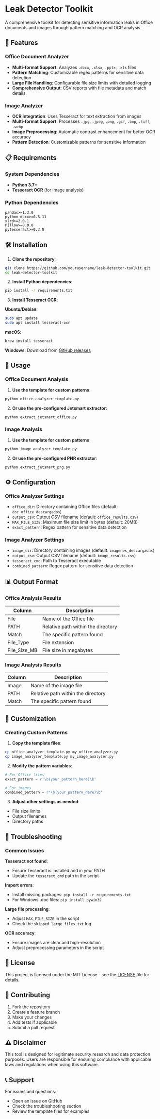 # Leak Detector Toolkit

A comprehensive toolkit for detecting sensitive information leaks in Office documents and images through pattern matching and OCR analysis.

## 🚀 Features

### Office Document Analyzer
- **Multi-format Support**: Analyzes `.docx`, `.xlsx`, `.pptx`, `.xls` files
- **Pattern Matching**: Customizable regex patterns for sensitive data detection
- **Large File Handling**: Configurable file size limits with detailed logging
- **Comprehensive Output**: CSV reports with file metadata and match details

### Image Analyzer
- **OCR Integration**: Uses Tesseract for text extraction from images
- **Multi-format Support**: Processes `.jpg`, `.jpeg`, `.png`, `.gif`, `.bmp`, `.tiff`, `.webp`
- **Image Preprocessing**: Automatic contrast enhancement for better OCR accuracy
- **Pattern Detection**: Customizable patterns for sensitive information

## 📋 Requirements

### System Dependencies
- **Python 3.7+**
- **Tesseract OCR** (for image analysis)

### Python Dependencies
```
pandas>=1.3.0
python-docx>=0.8.11
xlrd>=2.0.1
Pillow>=8.0.0
pytesseract>=0.3.8
```

## 🛠️ Installation

1. **Clone the repository**:
```bash
git clone https://github.com/yourusername/leak-detector-toolkit.git
cd leak-detector-toolkit
```

2. **Install Python dependencies**:
```bash
pip install -r requirements.txt
```

3. **Install Tesseract OCR**:

**Ubuntu/Debian**:
```bash
sudo apt update
sudo apt install tesseract-ocr
```

**macOS**:
```bash
brew install tesseract
```

**Windows**:
Download from [GitHub releases](https://github.com/UB-Mannheim/tesseract/wiki)

## 📖 Usage

### Office Document Analysis

1. **Use the template for custom patterns**:
```bash
python office_analyzer_template.py
```

2. **Or use the pre-configured Jetsmart extractor**:
```bash
python extract_jetsmart_office.py
```

### Image Analysis

1. **Use the template for custom patterns**:
```bash
python image_analyzer_template.py
```

2. **Or use the pre-configured PNR extractor**:
```bash
python extract_jetsmart_png.py
```

## ⚙️ Configuration

### Office Analyzer Settings
- `office_dir`: Directory containing Office files (default: `doc_office_descargados`)
- `output_csv`: Output CSV filename (default: `office_results.csv`)
- `MAX_FILE_SIZE`: Maximum file size limit in bytes (default: 20MB)
- `exact_pattern`: Regex pattern for sensitive data detection

### Image Analyzer Settings
- `image_dir`: Directory containing images (default: `imagenes_descargadas`)
- `output_csv`: Output CSV filename (default: `image_results.csv`)
- `tesseract_cmd`: Path to Tesseract executable
- `combined_pattern`: Regex pattern for sensitive data detection

## 📊 Output Format

### Office Analysis Results
| Column | Description |
|--------|-------------|
| File | Name of the Office file |
| PATH | Relative path within the directory |
| Match | The specific pattern found |
| File_Type | File extension |
| File_Size_MB | File size in megabytes |

### Image Analysis Results
| Column | Description |
|--------|-------------|
| Image | Name of the image file |
| PATH | Relative path within the directory |
| Match | The specific pattern found |

## 🔧 Customization

### Creating Custom Patterns

1. **Copy the template files**:
```bash
cp office_analyzer_template.py my_office_analyzer.py
cp image_analyzer_template.py my_image_analyzer.py
```

2. **Modify the pattern variables**:
```python
# For Office files
exact_pattern = r'\b(your_pattern_here)\b'

# For images
combined_pattern = r'\b(your_pattern_here)\b'
```

3. **Adjust other settings as needed**:
- File size limits
- Output filenames
- Directory paths

## 🐛 Troubleshooting

### Common Issues

**Tesseract not found**:
- Ensure Tesseract is installed and in your PATH
- Update the `tesseract_cmd` path in the script

**Import errors**:
- Install missing packages: `pip install -r requirements.txt`
- For Windows .doc files: `pip install pywin32`

**Large file processing**:
- Adjust `MAX_FILE_SIZE` in the script
- Check the `skipped_large_files.txt` log

**OCR accuracy**:
- Ensure images are clear and high-resolution
- Adjust preprocessing parameters in the script

## 📝 License

This project is licensed under the MIT License - see the [LICENSE](LICENSE) file for details.

## 🤝 Contributing

1. Fork the repository
2. Create a feature branch
3. Make your changes
4. Add tests if applicable
5. Submit a pull request

## ⚠️ Disclaimer

This tool is designed for legitimate security research and data protection purposes. Users are responsible for ensuring compliance with applicable laws and regulations when using this software.

## 📞 Support

For issues and questions:
- Open an issue on GitHub
- Check the troubleshooting section
- Review the template files for examples 